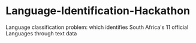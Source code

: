 # Language-Identification-Hackathon
Language classification problem: which identifies South Africa's 11 official Languages through text data
